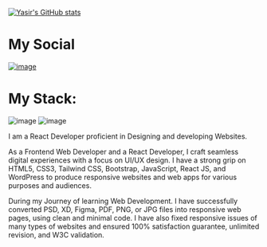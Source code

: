[![Yasir's GitHub stats](https://github-readme-stats.vercel.app/api?username=developer-yasir)](https://github.com/anuraghazra/github-readme-stats)

# My Social 
<a href="https://www.linkedin.com/in/developer-yasir/">![image](https://github.com/developer-yasir/developer-yasir/assets/146189016/d2d107c4-4f0b-4508-94cd-57cb0d1b97d4) </a>


# My Stack: 

![image](https://github.com/developer-yasir/developer-yasir/assets/146189016/25409ba7-256c-4a0a-a853-8a33be31a824) ![image](https://github.com/developer-yasir/developer-yasir/assets/146189016/a759dc11-6ef1-4990-8bf8-a53fb595fc87)


I am a React Developer proficient in Designing and developing Websites. 

As a Frontend Web  Developer and a React Developer, I craft seamless digital experiences with a focus on UI/UX design. I have a strong grip on HTML5, CSS3, Tailwind CSS, Bootstrap, JavaScript, React JS, and WordPress to produce responsive websites and web apps for various purposes and audiences.

During my Journey of learning Web Development. I have successfully converted PSD, XD, Figma, PDF, PNG, or JPG files into responsive web pages, using clean and minimal code.  I have also fixed responsive issues of many types of websites and ensured 100% satisfaction guarantee, unlimited revision, and W3C validation.

<!---
developer-yasir/developer-yasir is a ✨ special ✨ repository because its `README.md` (this file) appears on your GitHub profile.
You can click the Preview link to take a look at your changes.
--->
